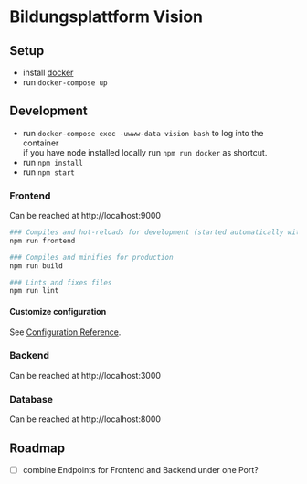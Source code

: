 # Bildungsplattform Vision

## Setup

- install [docker](https://docs.docker.com/install/)
- run `docker-compose up`

## Development

- run `docker-compose exec -uwww-data vision bash` to log into the container  
  if you have node installed locally run `npm run docker` as shortcut.
- run `npm install`
- run `npm start`

### Frontend

Can be reached at http://localhost:9000

```bash
### Compiles and hot-reloads for development (started automatically with docker-compose up)
npm run frontend

### Compiles and minifies for production
npm run build

### Lints and fixes files
npm run lint
```

#### Customize configuration
See [Configuration Reference](https://cli.vuejs.org/config/).

### Backend

Can be reached at http://localhost:3000

### Database

Can be reached at http://localhost:8000

## Roadmap

  - [ ] combine Endpoints for Frontend and Backend under one Port?
